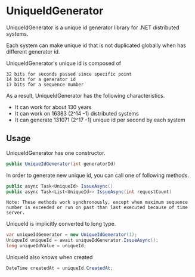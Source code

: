# UniqueIdGenerator

UniqueIdGenerator is a unique id generator library for .NET distributed systems.

Each system can make unique id that is not duplicated globally when has different generator id.

UniqueIdGenerator's unique id is composed of
```
32 bits for seconds passed since specific point
14 bits for a generator id
17 bits for a sequence number
```

As a result, UniqueIdGenerator has the following characteristics.

- It can work for about 130 years
- It can work on 16383 (2^14 -1) distributed systems
- It can generate 131071 (2^17 -1) unique id per second by each system


## Usage
UniqueIdGenerator has one constructor.
```C#
public UniqueIdGenerator(int generatorId)
```

In order to generate new unique id, you can call one of following methods.
```C#
public async Task<UniqueId> IssueAsync()
public async Task<List<UniqueId>> IssueAsync(int requestCount)
```
`Note: These methods work synchronously, except when maximum sequence number is exceeded or run on past than last executed because of time server.`

UniqueId is implicitly converted to long type.
```C#
var uniqueIdGenerator = new UniqueIdGenerator(1);
UniqueId uniqueId = await uniqueIdGenerator.IssueAsync();
long uniqueIdValue = uniqueId;
```

UniqueId also knows when created
```C#
DateTime createdAt = uniqueId.CreatedAt;
```
